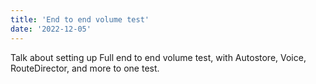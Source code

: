```yaml
---
title: 'End to end volume test'
date: '2022-12-05'
---
```


Talk about setting up Full end to end volume test, with Autostore, Voice, RouteDirector, and more to one test. 